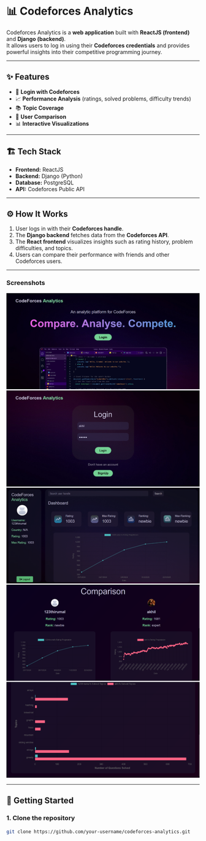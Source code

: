 # 📊 Codeforces Analytics

Codeforces Analytics is a **web application** built with **ReactJS (frontend)** and **Django (backend)**.  
It allows users to log in using their **Codeforces credentials** and provides powerful insights into their competitive programming journey.  

---

## ✨ Features

- 🔑 **Login with Codeforces**  
- 📈 **Performance Analysis** (ratings, solved problems, difficulty trends)  
- 📚 **Topic Coverage**  
- 🤝 **User Comparison**  
- 📊 **Interactive Visualizations**  

---

## 🏗️ Tech Stack

- **Frontend:** ReactJS  
- **Backend:** Django (Python)  
- **Database:** PostgreSQL  
- **API:** Codeforces Public API  

---

## ⚙️ How It Works

1. User logs in with their **Codeforces handle**.  
2. The **Django backend** fetches data from the **Codeforces API**.  
3. The **React frontend** visualizes insights such as rating history, problem difficulties, and topics.  
4. Users can compare their performance with friends and other Codeforces users.  

---

### Screenshots 
![Image 1](docs/images/1.png) 
![Image 2](docs/images/2.png) 
![Image 3](docs/images/3.png)
![Image 4](docs/images/4.png)
![Image 5](docs/images/5.png)

---
## 🚀 Getting Started

### 1. Clone the repository
```bash
git clone https://github.com/your-username/codeforces-analytics.git
